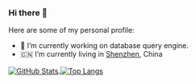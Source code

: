 ### Hi there 👋

Here are some of my personal profile:

- 🔭 I’m currently working on database query engine.
- 🇨🇳 I’m currently living in [Shenzhen](https://www.google.com/maps/place/%E4%B8%AD%E5%9B%BD%E5%B9%BF%E4%B8%9C%E7%9C%81%E6%B7%B1%E5%9C%B3%E5%B8%82/@22.5551603,114.0538788,11z/), China


<a href="https://github.com/icejoywoo">
  <img align="center" alt="GitHub Stats" src="https://github-readme-stats.vercel.app/api?theme=graywhite&username=icejoywoo&show_icons=true&include_all_commits=true" />
</a>

<a href="https://github.com/icejoywoo">
  <img align="center" alt="Top Langs" src="https://github-readme-stats.vercel.app/api/top-langs/?theme=graywhite&username=icejoywoo&layout=compact" />
</a>

<!--
**icejoywoo/icejoywoo** is a ✨ _special_ ✨ repository because its `README.md` (this file) appears on your GitHub profile.

Here are some ideas to get you started:

- 🔭 I’m currently working on ...
- 🌱 I’m currently learning ...
- 👯 I’m looking to collaborate on ...
- 🤔 I’m looking for help with ...
- 💬 Ask me about ...
- 📫 How to reach me: ...
- 😄 Pronouns: ...
- ⚡ Fun fact: ...
-->
